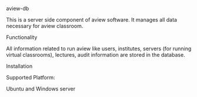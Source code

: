  aview-db

This is a server side component of aview software. It manages all data necessary for aview classroom.

 Functionality

All information related to run aview like users, institutes, servers (for running virtual classrooms), lectures, audit information are stored in the database.

 Installation

  Supported Platform:
  
  Ubuntu and Windows server

